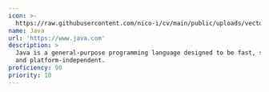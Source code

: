 ```yaml
---
icon: >-
  https://raw.githubusercontent.com/nico-i/cv/main/public/uploads/vector/logos/java.svg
name: Java
url: 'https://www.java.com'
description: >
  Java is a general-purpose programming language designed to be fast, secure,
  and platform-independent.
proficiency: 90
priority: 10
---
```


